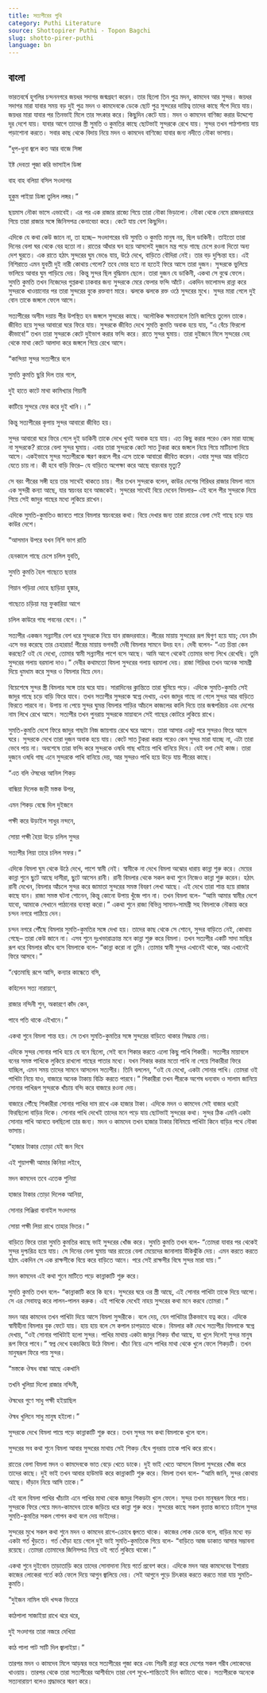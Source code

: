 ```yaml
---
title: সত্যপীরের পুথি
category: Puthi Literature
source: Shottopirer Puthi - Topon Bagchi
slug: shotto-pirer-puthi
language: bn
---
```


## বাংলা

ভারতবর্ষে হুগলির চন্দননগরে জয়ধর সদাগর জন্মগ্রহণ করেন। তার ছিলো তিন পুত্র মদন, কামদেব আর সুন্দর। জয়ধর সদাগর মারা যাবার সময় বড় দুই পুত্র মদন ও কামদেবকে ডেকে ছোট পুত্র সুন্দরের দায়িত্ব তাদের কাছে সঁপে দিয়ে যায়। জয়ধর মারা যাবার পর তিনভাই মিলে তার সৎকার করে। কিছুদিন কেটে যায়। মদন ও কামদেব বাণিজ্য করার উদ্দেশ্যে দূর দেশে যায়। যাবার আগে তাদের স্ত্রী সুমতি ও কুমতির কাছে ছোটভাই সুন্দরকে রেখে যায়। সুন্দর তখন পাঠশালায় যায় পড়াশোনা করতে। সবার কাছ থেকে বিদায় নিয়ে মদন ও কামদেব বাণিজ্যে যাবার জন্য নদীতে নৌকা ভাসায়।

“ধুপ-ধুনা জ্বলে কত আর বাজে সিঙ্গা

ইষ্ট দেবতা পূজা করি ভাসাইল ডিঙ্গা

বাহ বাহ বলিয়া বসিল সওদাগর

হুকুম পাইয়া ডিঙ্গা তুলিল লঙ্গর।”

ছয়মাস নৌকা ভাসে এভাবেই। এর পর এক রাজার রাজ্যে গিয়ে তারা নৌকা ভিড়ালো। নৌকা থেকে নেমে রাজদরবারে গিয়ে তারা রাজার সঙ্গে জিনিসপত্র কেনাবেচা করে। কেটে যায় বেশ কিছুদিন।

এদিকে যে কথা কেউ জানে না, তা হচ্ছে– সওদাগরের বউ সুমতি ও কুমতি মানুষ নয়, ছিল ডাকিনী। তাইতো তারা দিনের বেলা ঘর থেকে বের হতো না। রাতের আঁধার ঘন হয়ে আসলেই দুজনে মন্ত্র পড়ে গাছে চেপে রওনা দিতো অন্য দেশ ঘুরতে। এক রাতে হঠাৎ সুন্দরের ঘুম ভেঙে যায়, উঠে দেখে, বাড়িতে বৌদিরা নেই। তার বড় দুশ্চিন্তা হয়। এই নিশিরাতে এমন যুবতী দুই নারী কোথায় গেলো? তবে ভোর হতে না হতেই ফিরে আসে তারা দুজন। সুন্দরকে ভুলিয়ে ভালিয়ে আবার ঘুম পাড়িয়ে দেয়। কিন্তু সুন্দর ছিল বুদ্ধিমান ছেলে। তারা দুজন যে ডাকিনী, একথা সে বুঝে ফেলে। সুমতি কুমতি তখন নিজেদের গুপ্তকথা ঢাকবার জন্য সুন্দরকে মেরে ফেলার ফন্দি আঁটে। একদিন ভালোমন্দ রান্না করে সুন্দরকে খাওয়ানোর পর তারা সুন্দরের বুকে রক্তবাণ মারে। ঝলকে ঝলকে রক্ত ওঠে সুন্দরের মুখে। সুন্দর মারা গেলে দুই বোন তাকে জঙ্গলে ফেলে আসে।

সত্যপীরের অসীম দয়ায় পীর উপস্থিত হন জঙ্গলে সুন্দরের কাছে। অলৌকিক ক্ষমতাবলে তিনি জাগিয়ে তুলেন তাকে। জীবিত হয়ে সুন্দর আবারো ঘরে ফিরে যায়। সুন্দরকে জীবিত দেখে সুমতি কুমতি অবাক হয়ে যায়, “এ বেঁচে ফিরলো কীভাবে!” তখন তারা সুন্দরকে কেটে দুইভাগ করার ফন্দি করে। রাতে সুন্দর ঘুমায়। তারা দুইজনে মিলে সুন্দরের দেহ থেকে মাথা কেটে আলাদা করে জঙ্গলে গিয়ে রেখে আসে।

“কান্দিয়া সুন্দর সত্যপীরে বলে

সুমতি কুমতি ছুরি দিল তার গলে,

দুই হাতে কাটে মাথা কামিখ্যার গিয়ানী

কাটিয়ে সুন্দরে ফের করে দুই খানি।।”

কিন্তু সত্যপীরের কৃপায় সুন্দর আবারো জীবিত হয়।

সুন্দর আবারো ঘরে ফিরে গেলে দুই ডাকিনী তাকে দেখে খুবই অবাক হয়ে যায়। এত কিছু করার পরেও কেন মারা যাচ্ছে না সুন্দরকে? রাতের বেলা সুন্দর ঘুমায়। এবার তারা সুন্দরকে কেটে সাত টুকরা করে জঙ্গলে নিয়ে গিয়ে মাটিচাপা দিয়ে আসে। একইভাবে সুন্দর সত্যপীরকে স্মরণ করলে পীর এসে তাকে আবারো জীবিত করেন। এবার সুন্দর আর বাড়িতে যেতে চায় না। কী হবে বাড়ি ফিরে– যে বাড়িতে অপেক্ষা করে আছে বারংবার মৃত্যু?

সে বরং পীরের সঙ্গী হয়ে তার সাথেই থাকতে চায়। পীর তখন সুন্দরকে বলেন, কাউর দেশের গিরিধর রাজার বিমলা নামে এক সুন্দরী কন্যা আছে, যার স্বয়ংবর হবে আজকেই। সুন্দরের সাথেই বিয়ে দেবেন বিমলার– এই বলে পীর সুন্দরকে নিয়ে গিয়ে সেই জাদুর গাছের মধ্যে লুকিয়ে রাখেন।

এদিকে সুমতি-কুমতিও জানতে পারে বিমলার স্বয়ংবরের কথা। বিয়ে দেখার জন্য তারা রাতের বেলা সেই গাছে চড়ে যায় কাউর দেশে।

“আসমান উপরে যখন নিশি ভাগ রাতি

হেনকালে গাছে চেপে চলিল যুবতি,

সুমতি কুমতি হৈল গাছেতে ছত্তার

গিয়ান পড়িয়া দোহে ছাড়িয়া হুঙ্কার,

গাছেতে চড়িয়া মন্ত্র ফুকারিয়া আগে

চলিল কাউরে গাছ পবনের বেগে।।”

সত্যপীর একজন সন্ন্যাসীর বেশ ধরে সুন্দরকে নিয়ে যান রাজদরবারে। পীরের মায়ায় সুন্দরের রূপ দ্বিগুণ হয়ে যায়; যেন চাঁদ এসে ভর করেছে তার চেহারায়! পীরের মায়ায় ভগবতী দেবী বিমলার সামনে উদয় হন। দেবী বলেন- “এত চিন্তা কেন করছো? ওই যে দেখো, তোমার স্বামী সন্ন্যাসীর পাশে বসে আছে। আমি আগে থেকেই তোমার ভাগ্য লিখে রেখেছি। তুমি সুন্দরের গলায় বরমালা দাও।” দেবীর কথামতো বিমলা সুন্দরের গলায় বরমালা দেয়। রাজা গিরিধর তখন অনেক সামগ্রী দিয়ে ধুমধাম করে সুন্দর ও বিমলার বিয়ে দেন।

বিয়েশেষে সুন্দর স্ত্রী বিমলার সঙ্গে তার ঘরে যায়। সারাদিনের ক্লান্তিতে তারা ঘুমিয়ে পড়ে। এদিকে সুমতি-কুমতি সেই জাদুর গাছে চড়ে বাড়ি ফিরে যাবে। তখন সত্যপীর সুন্দরকে স্বপ্নে দেখায়, এখন জাদুর গাছে না গেলে সুন্দর আর বাড়িতে ফিরতে পারবে না। উপায় না পেয়ে সুন্দর ঘুমন্ত বিমলার শাড়ির আঁচলে কাজলের কালি দিয়ে তার জন্মপরিচয় এবং দেশের নাম লিখে রেখে আসে। সত্যপীর তখন পুনরায় সুন্দরকে মায়াবলে সেই গাছের কোটরে লুকিয়ে রাখে।

সুমতি-কুমতি দেশে ফিরে জাদুর গাছটা নিজ জায়গায় রেখে ঘরে আসে। তারা আসার একটু পরে সুন্দরও ফিরে আসে ঘরে। সুন্দরকে দেখে তারা দুজন অবাক হয়ে যায়। কেটে সাত টুকরা করার পরেও কেন সুন্দর মারা যাচ্ছে না, এটা তারা ভেবে পায় না। অবশেষে তারা ফন্দি করে সুন্দরকে ওষধি গাছ খাইয়ে পাখি বানিয়ে দিবে। যেই বলা সেই কাজ। তারা দুজনে ওষধি গাছ এনে সুন্দরকে পাখি বানিয়ে দেয়, আর সুন্দরও পাখি হয়ে উড়ে যায় পীরের কাছে।

“এত বলি ঔষধের আনিল শিকড়

বান্ধিয়া দিলেক জড়ী মস্তক উপর,

এমন শিকড় বেন্ধে দিল দুইজনে

পক্ষী করে উড়াইল সাধুর নন্দনে,

সোয়া পক্ষী হৈয়া উড়ে চলিল সুন্দর

সত্যপীর লিয়া তারে চলিল সফর।”

এদিকে বিমলা ঘুম থেকে উঠে দেখে, পাশে স্বামী নেই। স্বামীকে না দেখে বিমলা অঝোর ধারায় কান্না শুরু করে। মেয়ের কান্না শুনে ছুটে আছে দাসীরা, ছুটে আসেন রানী। রানী বিমলার থেকে সকল কথা শুনে নিজেও কান্না শুরু করেন। হঠাৎ রানী দেখেন, বিমলার আঁচলে সুন্দর করে জামাতা সুন্দরের সমস্ত বিবরণ লেখা আছে। এই দেখে তারা শান্ত হয়ে রাজার কাছে যান। রাজা সমস্ত ঘটনা শোনেন, কিন্তু কোনো উপায় খুঁজে পান না। তখন বিমলা বলে- “আমি আমার স্বামীর দেশে যাবো, আমাকে সেখানে পাঠানোর ব্যবস্থা করো।” একথা শুনে রাজা বিভিন্ন সামান-সামগ্রী সহ বিমলাকে নৌকায় করে চন্দন নগরে পাঠিয়ে দেন।

চন্দন নগরে পৌঁছে বিমলার সুমতি-কুমতির সঙ্গে দেখা হয়। তাদের কাছ থেকে সে শোনে, সুন্দর বাড়িতে নেই, কোথায় গেছে– তারা কেউ জানে না। এসব শুনে দুঃখভারাক্রান্ত মনে কান্না শুরু করে বিমলা। তখন সত্যপীর একটি সাদা মাছির রূপ ধরে বিমলার কাঁধে বসে বিমলাকে বলে- “কান্না করো না তুমি। তোমার স্বামী সুন্দর এখানেই থাকে, আর এখানেই ফিরে আসবে।”

“শ্বেতমাছি রূপে আসি, কন্যার কান্ধেতে বসি,

কহিলেন সত্য নারায়ণে,

রাজার নন্দিনী শুন, অকারণে কাঁদ কেন,

পাবে পতি থাকে এইখানে।”

একথা শুনে বিমলা শান্ত হয়। সে তখন সুমতি-কুমতির সঙ্গে সুন্দরের বাড়িতে থাকার সিদ্ধান্ত নেয়।

এদিকে সুন্দর সোনার পাখি হয়ে যে বনে ছিলো, সেই বনে শিকার করতে এলো কিছু পাখি শিকারী। সত্যপীর মায়াবলে বনের সমস্ত পাখিকে লুকিয়ে রাখলো গাছের পাতার মধ্যে। যখন শিকার করার মতো পাখি না পেয়ে শিকারীরা ফিরে যাচ্ছিল, এমন সময় তাদের সামনে আসলেন সত্যপীর। তিনি বললেন, “ওই যে দেখো, একটা সোনার পাখি। তোমরা ওই পাখিটা নিয়ে যাও, বাজারে অনেক টাকায় বিক্রি করতে পারবে।” শিকারীরা তখন পীরকে অশেষ ধন্যবাদ ও সালাম জানিয়ে সোনার পাখিরূপ সুন্দরকে খাঁচায় বন্দি করে বাজারে রওনা দেয়।

বাজারে পৌঁছে শিকারীরা সোনার পাখির দাম রাখে এক হাজার টাকা। এদিকে মদন ও কামদেব সেই বাজার ধরেই ফিরছিলো বাড়ির দিকে। সোনার পাখি দেখেই তাদের মনে পড়ে যায় ছোটভাই সুন্দরের কথা। সুন্দর ঠিক এমনি একটা সোনার পাখি আনতে বলছিলো তার জন্য। মদন ও কামদেব তখন হাজার টাকার বিনিময়ে পাখিটা কিনে বাড়ির পথে নৌকা ভাসায়।

“হাজার টাকার তোড়া যেই জন দিবে

এই শুয়াপক্ষী আমার কিনিয়া লইবে,

মদন কামদেব তবে এতেক শুনিয়া

হাজার টাকার তোড়া দিলেক আনিয়া,

সোনার পিঞ্জিরা বানাইল সওদাগর

সোয়া পক্ষী লিয়া রাখে তাহার ভিতর।”

বাড়িতে ফিরে তারা সুমতি কুমতির কাছে ভাই সুন্দরের খোঁজ করে। সুমতি কুমতি তখন বলে- “তোমরা যাবার পর থেকেই সুন্দর দুশ্চরিত্র হয়ে যায়। সে দিনের বেলা ঘুমায় আর রাতের বেলা মেয়েদের জানালায় উঁকিঝুঁকি দেয়। এমন করতে করতে হঠাৎ একদিন সে এক রাক্ষসীকে বিয়ে করে বাড়িতে আনে। পরে সেই রাক্ষসীর বিষে সুন্দর মারা যায়।”

মদন কামদেব এই কথা শুনে মাটিতে পড়ে কান্নাকাটি শুরু করে।

সুমতি কুমতি তখন বলে- “কান্নাকাটি করে কি হবে। সুন্দরের ঘরে ওর স্ত্রী আছে, এই সোনার পাখিটা তাকে দিয়ে আসো। সে এর সেবাযত্ন করে লালন-পালন করুক। এই পাখিকে দেখেই নাহয় সুন্দরের কথা মনে করবে তোমরা।”

মদন আর কামদেব তখন পাখিটা দিয়ে আসে বিমলা সুন্দরীকে। বলে দেয়, যেন পাখিটার ঠিকভাবে যত্ন করে। এদিকে স্বামীহীনা বিমলার বুক ফেটে যায়। হায় হায় বলে সে কপাল চাপড়াতে থাকে। বিমলার কষ্ট দেখে সত্যপীর বিমলাকে স্বপ্নে দেখায়, “ওই সোনার পাখিটাই হলো সুন্দর। পাখির মাথায় একটা জাদুর শিকড় বাঁধা আছে, যা খুলে দিলেই সুন্দর মানুষ রূপ ফিরে পাবে।” স্বপ্ন দেখে হকচকিয়ে উঠে বিমলা। খাঁচা নিয়ে এসে পাখির মাথা থেকে খুলে ফেলে শিকড়টি। তখন মানুষরূপ ফিরে পায় সুন্দর।

“মস্তকে ঔষধ বান্ধা আছে একখানি

তখনি খুলিয়া দিলো রাজার নন্দিনী,

ঔষধের গুণে সাধু পক্ষী হইয়াছিল

ঔষধ খুলিনে সাধু মানুষ হইলো।”

সুন্দরকে দেখে বিমলা পায়ে পড়ে কান্নাকাটি শুরু করে। তখন সুন্দর সব কথা বিমলাকে খুলে বলে।

সুন্দরের সব কথা শুনে বিমলা আবার সুন্দরের মাথায় সেই শিকড় বেঁধে পুনরায় তাকে পাখি করে রাখে।

রাতের বেলা বিমলা মদন ও কামদেবকে ভাত বেড়ে খেতে ডাকে। দুই ভাই খেতে আসলে বিমলা সুন্দরের খোঁজ করে তাদের কাছে। দুই ভাই তখন আবার হাউমাউ করে কান্নাকাটি শুরু করে। বিমলা তখন বলে- “আমি জানি, সুন্দর কোথায় আছে। দাঁড়ান নিয়ে আসি তাকে।”

এই বলে বিমলা পাখির খাঁচাটা এনে পাখির মাথা থেকে জাদুর শিকড়টা খুলে ফেলে। সুন্দর তখন মানুষরূপ ফিরে পায়। সুন্দরকে ফিরে পেয়ে মদন-কামদেব তাকে জড়িয়ে ধরে কান্না শুরু করে। সুন্দরের কাছে সকল বৃত্তান্ত জানতে চাইলে সুন্দর সুমতি-কুমতির সকল গোপন কথা বলে দেয় ভাইদের।

সুন্দরের মুখে সকল কথা শুনে মদন ও কামদেব রাগে-ক্রোধে জ্বলতে থাকে। কাজের লোক ডেকে বলে, বাড়ির মধ্যে বড় একটা গর্ত খুঁড়তে। গর্ত খোঁড়া হয়ে গেলে দুই ভাই সুমতি-কুমতিকে গিয়ে বলে- “বাড়িতে আজ ডাকাত আসার সম্ভাবনা রয়েছে। তোমরা তোমাদের জিনিসপত্র নিয়ে ওই গর্তে লুকিয়ে থাকো।”

একথা শুনে দুইবোন তাড়াতাড়ি করে তাদের সোনাদানা নিয়ে গর্তে প্রবেশ করে। এদিকে মদন আর কামদেবের ইশারায় কাজের লোকেরা গর্তে কাঠ ফেলে দিয়ে আগুন জ্বালিয়ে দেয়। সেই আগুনে পুড়ে চিৎকার করতে করতে মারা যায় সুমতি-কুমতি।

“দুইজন নামিল যদি খন্দক ভিতরে

কাঠপালা সাজাইয়া রাখে থরে থরে,

দুই সওদাগর তারা নজরে দেখিয়া

কাঠ পালা পাট সাটি দিল জ্বালাইয়া।”

তারপর মদন ও কামদেব মিলে আড়ম্বর ভরে সত্যপীরের পূজা করে এবং শিরনী রান্না করে দেশের সকল গরীব লোকেদের খাওয়ায়। তারপর থেকে তারা সত্যপীরের আশীর্বাদে তারা বেশ সুখে-শান্তিতেই দিন কাটাতে থাকে। সত্যপীরকে অনেকে সত্যনারায়ণ বলেও শ্রদ্ধাভরে স্মরণ করে।
